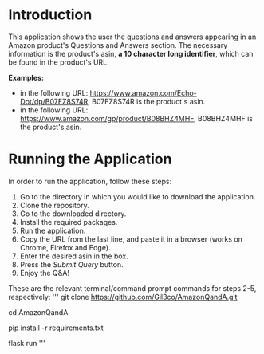# Introduction
This application shows the user the questions and answers appearing in an Amazon product's Questions and Answers section.
The necessary information is the product's asin, **a 10 character long identifier**, which can be found in the product's URL.

**Examples:**
- in the following URL: https://www.amazon.com/Echo-Dot/dp/B07FZ8S74R,
  B07FZ8S74R is the product's asin.
- in the following URL: https://www.amazon.com/gp/product/B08BHZ4MHF,
  B08BHZ4MHF is the product's asin.

# Running the Application
In order to run the application, follow these steps:
1. Go to the directory in which you would like to download the application.
2. Clone the repository.
3. Go to the downloaded directory.
4. Install the required packages.
5. Run the application.
6. Copy the URL from the last line, and paste it in a browser (works on Chrome, Firefox and Edge).
7. Enter the desired asin in the box.
8. Press the *Submit Query* button.
9. Enjoy the Q&A!

These are the relevant terminal/command prompt commands for steps 2-5, respectively:
'''
git clone https://github.com/Gil3co/AmazonQandA.git

cd AmazonQandA

pip install -r requirements.txt

flask run
'''
